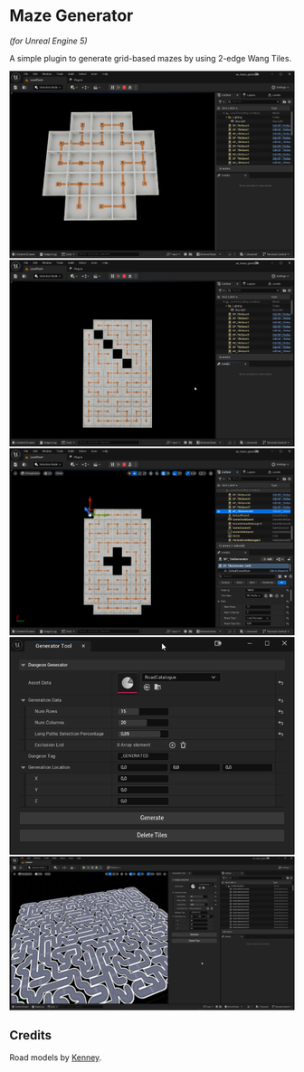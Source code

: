# Maze Generator
_(for Unreal Engine 5)_

A simple plugin to generate grid-based mazes by using 2-edge Wang Tiles.

![image 01](https://github.com/marcosecchi/ue_maze_generator/blob/master/Images/img_01.png)
![image 02](https://github.com/marcosecchi/ue_maze_generator/blob/master/Images/img_02.png)
![image 03](https://github.com/marcosecchi/ue_maze_generator/blob/master/Images/img_03.png)
![image 04](https://github.com/marcosecchi/ue_maze_generator/blob/master/Images/img_04.png)
![image 05](https://github.com/marcosecchi/ue_maze_generator/blob/master/Images/img_05.png)

## Credits

Road models by [Kenney](https://kenney.nl/assets/city-kit-roads).
